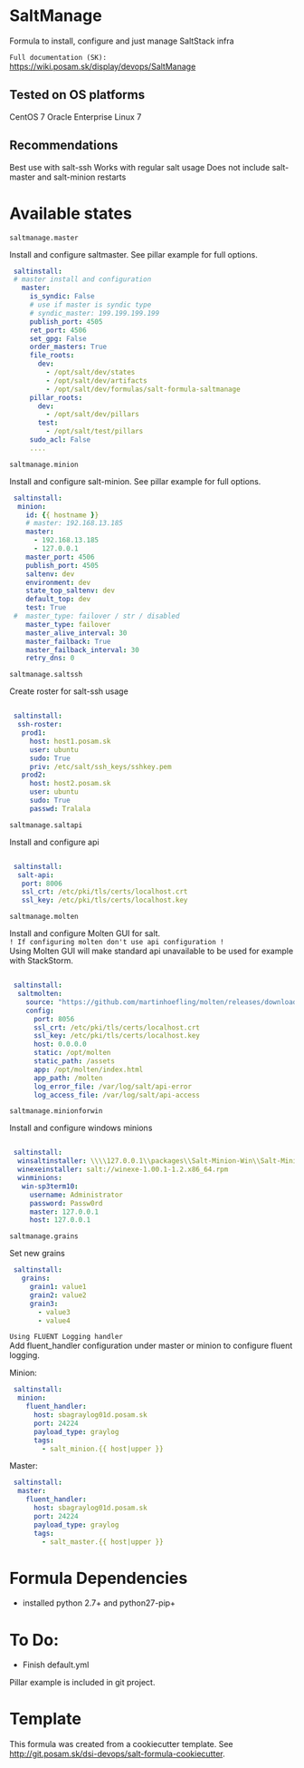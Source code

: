 
# SaltManage


Formula to install, configure and just manage SaltStack infra

`Full documentation (SK):` https://wiki.posam.sk/display/devops/SaltManage

## Tested on OS platforms

CentOS 7
Oracle Enterprise Linux 7

## Recommendations

Best use with salt-ssh
Works with regular salt usage
Does not include salt-master and salt-minion restarts


# Available states

`saltmanage.master`


Install and configure saltmaster.
See pillar example for full options.

```yaml
 saltinstall:
 # master install and configuration
   master:
     is_syndic: False
     # use if master is syndic type
     # syndic_master: 199.199.199.199
     publish_port: 4505
     ret_port: 4506
     set_gpg: False
     order_masters: True
     file_roots:
       dev:
         - /opt/salt/dev/states
         - /opt/salt/dev/artifacts
         - /opt/salt/dev/formulas/salt-formula-saltmanage
     pillar_roots:
       dev:
         - /opt/salt/dev/pillars
       test:
         - /opt/salt/test/pillars
     sudo_acl: False
     ....
```


`saltmanage.minion`

Install and configure salt-minion.
See pillar example for full options.

```yaml
 saltinstall:
  minion:
    id: {{ hostname }}
    # master: 192.168.13.185
    master:
      - 192.168.13.185
      - 127.0.0.1
    master_port: 4506
    publish_port: 4505
    saltenv: dev
    environment: dev
    state_top_saltenv: dev
    default_top: dev
    test: True
 #  master_type: failover / str / disabled
    master_type: failover
    master_alive_interval: 30
    master_failback: True
    master_failback_interval: 30
    retry_dns: 0
```


`saltmanage.saltssh`

Create roster for salt-ssh usage

```yaml

 saltinstall:
  ssh-roster:
   prod1:
     host: host1.posam.sk
     user: ubuntu
     sudo: True
     priv: /etc/salt/ssh_keys/sshkey.pem
   prod2:
     host: host2.posam.sk
     user: ubuntu
     sudo: True
     passwd: Tralala
```

`saltmanage.saltapi`

Install and configure api

```yaml

 saltinstall:
  salt-api:
   port: 8006
   ssl_crt: /etc/pki/tls/certs/localhost.crt
   ssl_key: /etc/pki/tls/certs/localhost.key
```

`saltmanage.molten`

Install and configure Molten GUI for salt.  
`! If configuring molten don't use api configuration !`  
Using Molten GUI will make standard api unavailable to be used for example with StackStorm.

```yaml

 saltinstall:
  saltmolten: 
    source: "https://github.com/martinhoefling/molten/releases/download/v0.2.0/molten-0.2.0.tar.gz"
    config: 
      port: 8056
      ssl_crt: /etc/pki/tls/certs/localhost.crt
      ssl_key: /etc/pki/tls/certs/localhost.key  
      host: 0.0.0.0
      static: /opt/molten
      static_path: /assets
      app: /opt/molten/index.html
      app_path: /molten
      log_error_file: /var/log/salt/api-error
      log_access_file: /var/log/salt/api-access

```

`saltmanage.minionforwin`

Install and configure windows minions

```yaml

 saltinstall:
  winsaltinstaller: \\\\127.0.0.1\\packages\\Salt-Minion-Win\\Salt-Minion-2017.7.2-Py2-AMD64-Setup.exe
  winexeinstaller: salt://winexe-1.00.1-1.2.x86_64.rpm
  winminions:
   win-sp3term10:
     username: Administrator
     password: Passw0rd
     master: 127.0.0.1
     host: 127.0.0.1
```

`saltmanage.grains`

Set new grains

```yaml
 saltinstall:
   grains:
     grain1: value1
     grain2: value2
     grain3:
       - value3
       - value4
```

`Using FLUENT Logging handler`  
Add fluent_handler configuration under master or minion to configure fluent logging.  

Minion:  
```yaml
 saltinstall:
  minion:
    fluent_handler:
      host: sbagraylog01d.posam.sk
      port: 24224
      payload_type: graylog
      tags:
        - salt_minion.{{ host|upper }}
```
Master:  
```yaml
 saltinstall:
  master:
    fluent_handler:
      host: sbagraylog01d.posam.sk
      port: 24224
      payload_type: graylog
      tags:
        - salt_master.{{ host|upper }}
```

# Formula Dependencies

* installed python 2.7+ and python27-pip+



# To Do:
* Finish default.yml


Pillar example is included in git project.


# Template

This formula was created from a cookiecutter template.
See http://git.posam.sk/dsi-devops/salt-formula-cookiecutter.

